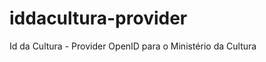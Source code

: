iddacultura-provider
====================

Id da Cultura - Provider OpenID para o Ministério da Cultura
